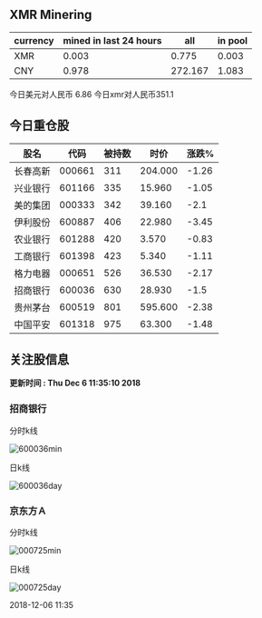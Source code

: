 ## XMR Minering

|currency|mined in last 24 hours|all|in pool|
|---|---|---|---|
|XMR|0.003|0.775|0.003|
|CNY|0.978|272.167|1.083|

今日美元对人民币 6.86	今日xmr对人民币351.1


## 今日重仓股 

|股名|代码|被持数|时价|涨跌%|
|---|---|---|---|---|
|长春高新|000661|311|204.000|-1.26|
|兴业银行|601166|335|15.960|-1.05|
|美的集团|000333|342|39.160|-2.1|
|伊利股份|600887|406|22.980|-3.45|
|农业银行|601288|420|3.570|-0.83|
|工商银行|601398|423|5.340|-1.11|
|格力电器|000651|526|36.530|-2.17|
|招商银行|600036|630|28.930|-1.5|
|贵州茅台|600519|801|595.600|-2.38|
|中国平安|601318|975|63.300|-1.48|

## 关注股信息
**更新时间 : Thu Dec  6 11:35:10 2018**
### 招商银行 
分时k线

![600036min](http://image.sinajs.cn/newchart/min/n/sh600036.gif)

日k线

![600036day](http://image.sinajs.cn/newchart/daily/n/sh600036.gif)

### 京东方Ａ 
分时k线

![000725min](http://image.sinajs.cn/newchart/min/n/sz000725.gif)

日k线

![000725day](http://image.sinajs.cn/newchart/daily/n/sz000725.gif)

2018-12-06 11:35